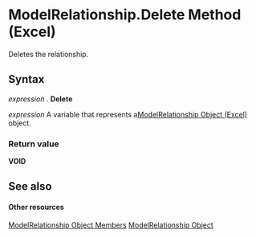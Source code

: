 
# ModelRelationship.Delete Method (Excel)

Deletes the relationship.


## Syntax

 _expression_ . **Delete**

 _expression_ A variable that represents a[ModelRelationship Object (Excel)](8b0a7fad-06a5-178d-c5b2-96fc5528a3cc.md) object.


### Return value

 **VOID**


## See also


#### Other resources


[ModelRelationship Object Members](99df4e0d-c661-5c52-30e5-5470b6918a8f.md)
[ModelRelationship Object](8b0a7fad-06a5-178d-c5b2-96fc5528a3cc.md)
